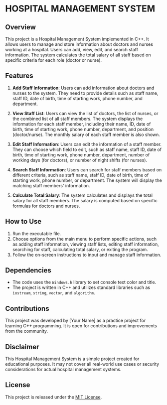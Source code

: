 # HOSPITAL MANAGEMENT SYSTEM

## Overview
This project is a Hospital Management System implemented in C++. It allows users to manage and store information about doctors and nurses working at a hospital. Users can add, view, edit, and search staff information. The system calculates the total salary of all staff based on specific criteria for each role (doctor or nurse).

## Features
1. **Add Staff Information**: Users can add information about doctors and nurses to the system. They need to provide details such as staff name, staff ID, date of birth, time of starting work, phone number, and department.

2. **View Staff List**: Users can view the list of doctors, the list of nurses, or the combined list of all staff members. The system displays the information for each staff member, including their name, ID, date of birth, time of starting work, phone number, department, and position (doctor/nurse). The monthly salary of each staff member is also shown.

3. **Edit Staff Information**: Users can edit the information of a staff member. They can choose which field to edit, such as staff name, staff ID, date of birth, time of starting work, phone number, department, number of working days (for doctors), or number of night shifts (for nurses).

4. **Search Staff Information**: Users can search for staff members based on different criteria, such as staff name, staff ID, date of birth, time of starting work, phone number, or department. The system will display the matching staff members' information.

5. **Calculate Total Salary**: The system calculates and displays the total salary for all staff members. The salary is computed based on specific formulas for doctors and nurses.

## How to Use
1. Run the executable file.
2. Choose options from the main menu to perform specific actions, such as adding staff information, viewing staff lists, editing staff information, searching for staff, calculating total salary, or exiting the program.
3. Follow the on-screen instructions to input and manage staff information.

## Dependencies
- The code uses the `Windows.h` library to set console text color and title.
- The project is written in C++ and utilizes standard libraries such as `iostream`, `string`, `vector`, and `algorithm`.

## Contributions
This project was developed by [Your Name] as a practice project for learning C++ programming. It is open for contributions and improvements from the community.

## Disclaimer
This Hospital Management System is a simple project created for educational purposes. It may not cover all real-world use cases or security considerations for actual hospital management systems.

## License
This project is released under the [MIT License](LICENSE).
